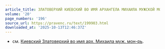 ```yaml
---
article_title: ЗЛАТОВЕРХИЙ КИЕВСКИЙ ВО ИМЯ АРХАНГЕЛА МИХАИЛА МУЖСКОЙ МОНАСТЫРЬ
volume: '20'
page_numbers: '196'
source_url: https://pravenc.ru/text/199903.html
downloaded_at: '2025-10-13T12:46:37Z'
---
```


- см. [Киевский Златоверхий во имя арх. Михаила муж. мон-рь](<https://pravenc.ru/text/Киевский Златоверхий во имя арх  Михаила муж  мон-рь.html>).
